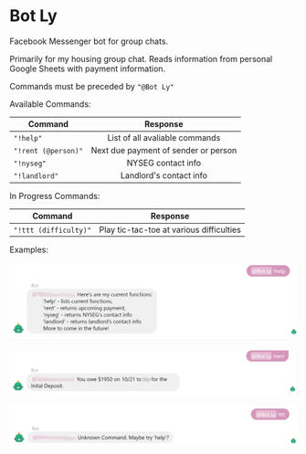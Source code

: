 # Bot Ly
Facebook Messenger bot for group chats.

Primarily for my housing group chat. Reads information from personal Google Sheets with payment information.

Commands must be preceded by `"@Bot Ly"`

Available Commands:

| Command            | Response           
| -------------      |:-------------:
| `"!help"`            | List of all avaliable commands 
| `"!rent (@person)"`  | Next due payment of sender or person 
| `"!nyseg"`           | NYSEG contact info
| `"!landlord"`        | Landlord's contact info

In Progress Commands:

| Command             | Response           
| -------------       |:-------------:
| `"!ttt (difficulty)"` | Play tic-tac-toe at various difficulties 

Examples:

![alt text](https://github.com/wchlhyun/fb_botly/blob/master/imgs/help_example.png "!help example")

![alt text](https://github.com/wchlhyun/fb_botly/blob/master/rent_example.PNG "!rent example")

![alt text](https://github.com/wchlhyun/fb_botly/blob/master/unknown_command_example.PNG "unknown command example")



